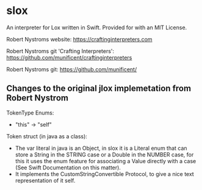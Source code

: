 # slox

An interpreter for Lox written in Swift. Provided for with an MIT License.

Robert Nystroms website: https://craftinginterpreters.com

Robert Nystroms git 'Crafting Interpreters': https://github.com/munificent/craftinginterpreters

Robert Nystroms git: https://github.com/munificent/


## Changes to the original jlox implemetation from Robert Nystrom

TokenType Enums:
 - "this" -> "self"
 
 Token struct (in java as a class):
 - The var literal in java is an Object, in slox it is a Literal enum that can store a String in the STRING case or a Double in the NUMBER case,
 for this it uses the enum feature for associating a Value directly with a case (See Swift Documentation on this matter).
 - It implements the CustomStringConvertible Protocol, to give a nice text representation of it self.
